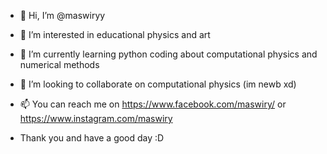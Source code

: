 - 👋 Hi, I’m @maswiryy
- 👀 I’m interested in educational physics and art
- 🌱 I’m currently learning python coding about computational physics and numerical methods 
- 💞️ I’m looking to collaborate on computational physics (im newb xd)
- 📫 You can reach me on https://www.facebook.com/maswiry/ or https://www.instagram.com/maswiry

- Thank you and have a good day :D
<!---
maswiry/maswiry is a ✨ special ✨ repository because its `README.md` (this file) appears on your GitHub profile.
You can click the Preview link to take a look at your changes.
--->
